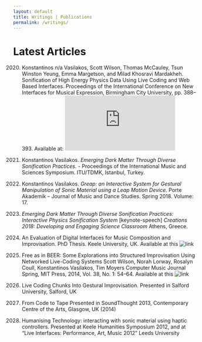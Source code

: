 ```yaml
---
layout: default
title: Writings | Publications
permalink: /writings/
---
```


# Latest Articles
2020. Konstantinos n/a Vasilakos, Scott Wilson, Thomas McCauley, Tsun Winston Yeung, Emma Margetson, and Milad Khosravi Mardakheh. Sonification of High Energy Physics Data Using Live Coding and Web Based Interfaces. Proceedings of the International Conference on New Interfaces for Musical Expression, Birmingham City University, pp. 388–393. Available at: ![paper](https://www.nime.org/proceedings/2020/nime2020_paper76.pdf)

2019. Konstantinos Vasilakos. _Emerging Dark Matter Through Diverse Sonification Practices._ - Proceedings of the International Music and Sciences Symposium. ITU/TDMK, Istanbul, Turkey.

2018. Konstantinos Vasilakos. _Greap: an Interactive System for Gestural Manipulation of Sonic Material using a Leap Motion Device._ Porte Akademik – Journal of Music and Dance Studies. Spring 2018. Volume: 17.

2018. _Emerging Dark Matter Through Diverse Sonification Practices: Interactive Physics Sonification System_ [keynote-speech] _Creations 2018: Developing and Engaging Science Classroom_ Athens, Greece.

2016. An Evaluation of Digital Interfaces for Music Composition and Improvisation. PhD Thesis. Keele University, UK. Available at this ![link](http://eprints.keele.ac.uk/1606/)

2014. Free as in BEER: Some Explorations into Structured Improvisation Using Networked Live-Coding Systems Scott Wilson, Norah Lorway, Rosalyn Coull, Konstantinos Vasilakos, Tim Moyers Computer Music Journal Spring, MIT Press, 2014, Vol. 38, No. 1: 54–64. Available at this ![link](https://www.mitpressjournals.org/doi/abs/10.1162/COMJ_a_00229?mobileUi=0&)

2013. Live Coding Chunks Into Gestural Improvisation. Presented in Salford University, Salford, UK

2013. From Code to Tape Presented in SoundThought 2013, Contemporary Centre of the Arts, Glasgow, UK (2014)

2012. Humanising Technology: interacting with sonic material using haptic controllers. Presented at Keele Humanities Symposium 2012, and at “Live Interfaces: Performance, Art, Music 2012” Leeds University
